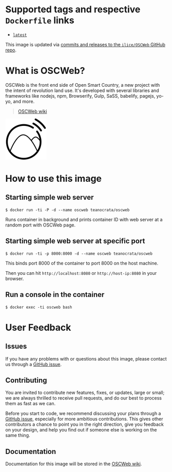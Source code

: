 # Supported tags and respective `Dockerfile` links

-	[`latest`](https://raw.githubusercontent.com/ilice/OSCWeb/master/Dockerfile)

This image is updated via [commits and releases to the `ilice/OSCWeb` GitHub repo](https://github.com/ilice/OSCWeb).

# What is OSCWeb?

OSCWeb is the front end side of Open Smart Country, a new project with the intent of revolution land use. It's developed with several libraries and frameworks like nodejs,  npm, Browserify, Gulp, SaSS, babelify, pagejs, yo-yo, and more.

> [OSCWeb wiki](https://github.com/ilice/OSCWeb/wiki)

![logo](https://github.com/ilice/OSCWeb/blob/master/assets/favicon/OpenSmartCountry_logo_128x128.png)

# How to use this image

## Starting simple web server

```console
$ docker run -ti -P -d --name oscweb teanocrata/oscweb
```

Runs container in background and prints container ID with web server at a random port with OSCWeb page.

## Starting simple web server at specific port

```console
$ docker run -ti -p 8000:8000 -d --name oscweb teanocrata/oscweb
```

This binds port 8000 of the container to port 8000 on the host machine.

Then you can hit `http://localhost:8080` or `http://host-ip:8080` in your browser.

## Run a console in the container

```console
$ docker exec -ti oscweb bash
```

# User Feedback

## Issues

If you have any problems with or questions about this image, please contact us through a [GitHub issue](https://github.com/ilice/OSCWeb/issues).

## Contributing

You are invited to contribute new features, fixes, or updates, large or small; we are always thrilled to receive pull requests, and do our best to process them as fast as we can.

Before you start to code, we recommend discussing your plans through a [GitHub issue](https://github.com/ilice/OSCWeb/issues), especially for more ambitious contributions. This gives other contributors a chance to point you in the right direction, give you feedback on your design, and help you find out if someone else is working on the same thing.

## Documentation

Documentation for this image will be stored in the [OSCWeb wiki](https://github.com/ilice/OSCWeb/wiki).
